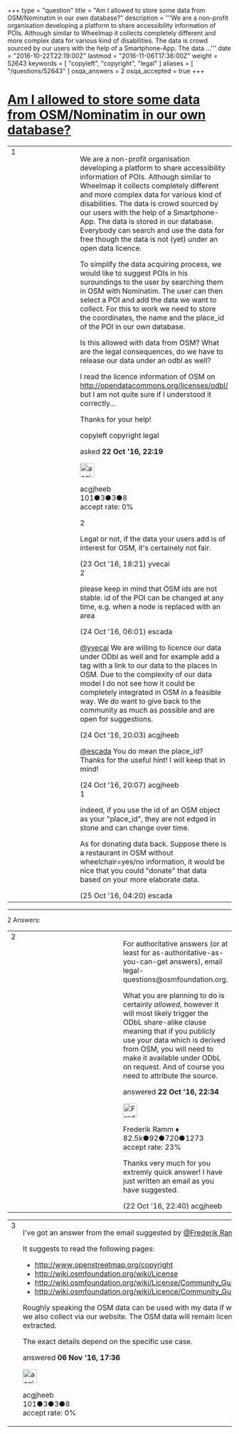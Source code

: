 +++
type = "question"
title = "Am I allowed to store some data from OSM/Nominatim in our own database?"
description = '''We are a non-profit organisation developing a platform to share accessibility information of POIs. Although similar to Wheelmap it collects completely different and more complex data for various kind of disabilities. The data is crowd sourced by our users with the help of a Smartphone-App. The data ...'''
date = "2016-10-22T22:19:00Z"
lastmod = "2016-11-06T17:36:00Z"
weight = 52643
keywords = [ "copyleft", "copyright", "legal" ]
aliases = [ "/questions/52643" ]
osqa_answers = 2
osqa_accepted = true
+++

<div class="headNormal">

# [Am I allowed to store some data from OSM/Nominatim in our own database?](/questions/52643/am-i-allowed-to-store-some-data-from-osmnominatim-in-our-own-database)

</div>

<div id="main-body">

<div id="askform">

<table id="question-table" style="width:100%;">
<colgroup>
<col style="width: 50%" />
<col style="width: 50%" />
</colgroup>
<tbody>
<tr>
<td style="width: 30px; vertical-align: top"><div class="vote-buttons">
<span id="post-52643-upvote" class="ajax-command post-vote up" rel="nofollow" title="I like this post (click again to cancel)"> </span>
<div id="post-52643-score" class="post-score" title="current number of votes">
1
</div>
<span id="post-52643-downvote" class="ajax-command post-vote down" rel="nofollow" title="I dont like this post (click again to cancel)"> </span> <span id="favorite-mark" class="ajax-command favorite-mark" rel="nofollow" title="mark/unmark this question as favorite (click again to cancel)"> </span>
<div id="favorite-count" class="favorite-count">
&#10;</div>
</div></td>
<td><div id="item-right">
<div class="question-body">
<p>We are a non-profit organisation developing a platform to share accessibility information of POIs. Although similar to Wheelmap it collects completely different and more complex data for various kind of disabilities. The data is crowd sourced by our users with the help of a Smartphone-App. The data is stored in our database. Everybody can search and use the data for free though the data is not (yet) under an open data licence.</p>
<p>To simplify the data acquiring process, we would like to suggest POIs in his suroundings to the user by searching them in OSM with Nominatim. The user can then select a POI and add the data we want to collect. For this to work we need to store the coordinates, the name and the place_id of the POI in our own database.</p>
<p>Is this allowed with data from OSM? What are the legal consequences, do we have to release our data under an odbl as well?</p>
<p>I read the licence information of OSM on <a href="http://opendatacommons.org/licenses/odbl/">http://opendatacommons.org/licenses/odbl/</a> but I am not quite sure if I understood it correctly...</p>
<p>Thanks for your help!</p>
</div>
<div id="question-tags" class="tags-container tags">
<span class="post-tag tag-link-copyleft" rel="tag" title="see questions tagged &#39;copyleft&#39;">copyleft</span> <span class="post-tag tag-link-copyright" rel="tag" title="see questions tagged &#39;copyright&#39;">copyright</span> <span class="post-tag tag-link-legal" rel="tag" title="see questions tagged &#39;legal&#39;">legal</span>
</div>
<div id="question-controls" class="post-controls">
&#10;</div>
<div class="post-update-info-container">
<div class="post-update-info post-update-info-user">
<p>asked <strong>22 Oct '16, 22:19</strong></p>
<img src="https://secure.gravatar.com/avatar/184999104034d85f3b6114f1dd685fa3?s=32&amp;d=identicon&amp;r=g" class="gravatar" width="32" height="32" alt="acgjheeb&#39;s gravatar image" />
<p><span>acgjheeb</span><br />
<span class="score" title="101 reputation points">101</span><span title="3 badges"><span class="badge1">●</span><span class="badgecount">3</span></span><span title="3 badges"><span class="silver">●</span><span class="badgecount">3</span></span><span title="8 badges"><span class="bronze">●</span><span class="badgecount">8</span></span><br />
<span class="accept_rate" title="Rate of the user&#39;s accepted answers">accept rate:</span> <span title="acgjheeb has no accepted answers">0%</span></p>
</div>
</div>
<div id="comments-container-52643" class="comments-container">
<span id="52652"></span>
<div id="comment-52652" class="comment">
<div id="post-52652-score" class="comment-score">
2
</div>
<div class="comment-text">
<p>Legal or not, if the data your users add is of interest for OSM, it's certainely not fair.</p>
</div>
<div id="comment-52652-info" class="comment-info">
<span class="comment-age">(23 Oct '16, 18:21)</span> <span class="comment-user userinfo">yvecai</span>
</div>
</div>
<span id="52655"></span>
<div id="comment-52655" class="comment">
<div id="post-52655-score" class="comment-score">
2
</div>
<div class="comment-text">
<p>please keep in mind that OSM ids are not stable. id of the POI can be changed at any time, e.g. when a node is replaced with an area</p>
</div>
<div id="comment-52655-info" class="comment-info">
<span class="comment-age">(24 Oct '16, 06:01)</span> <span class="comment-user userinfo">escada</span>
</div>
</div>
<span id="52665"></span>
<div id="comment-52665" class="comment">
<div id="post-52665-score" class="comment-score">
&#10;</div>
<div class="comment-text">
<p><a href="http://help.openstreetmap.org/users/5587/yvecai">@yvecai</a> We are willing to licence our data under ODbl as well and for example add a tag with a link to our data to the places in OSM. Due to the complexity of our data model I do not see how it could be completely integrated in OSM in a feasible way. We do want to give back to the community as much as possible and are open for suggestions.</p>
</div>
<div id="comment-52665-info" class="comment-info">
<span class="comment-age">(24 Oct '16, 20:03)</span> <span class="comment-user userinfo">acgjheeb</span>
</div>
</div>
<span id="52666"></span>
<div id="comment-52666" class="comment">
<div id="post-52666-score" class="comment-score">
&#10;</div>
<div class="comment-text">
<p><a href="http://help.openstreetmap.org/users/5390/escada">@escada</a> You do mean the place_id? Thanks for the useful hint! I will keep that in mind!</p>
</div>
<div id="comment-52666-info" class="comment-info">
<span class="comment-age">(24 Oct '16, 20:07)</span> <span class="comment-user userinfo">acgjheeb</span>
</div>
</div>
<span id="52667"></span>
<div id="comment-52667" class="comment">
<div id="post-52667-score" class="comment-score">
1
</div>
<div class="comment-text">
<p>indeed, if you use the id of an OSM object as your "place_id", they are not edged in stone and can change over time.</p>
<p>As for donating data back. Suppose there is a restaurant in OSM without wheelchair=yes/no information, it would be nice that you could "donate" that data based on your more elaborate data.</p>
</div>
<div id="comment-52667-info" class="comment-info">
<span class="comment-age">(25 Oct '16, 04:20)</span> <span class="comment-user userinfo">escada</span>
</div>
</div>
</div>
<div id="comment-tools-52643" class="comment-tools">
&#10;</div>
<div class="clear">
&#10;</div>
<div id="comment-52643-form-container" class="comment-form-container">
&#10;</div>
<div class="clear">
&#10;</div>
</div></td>
</tr>
</tbody>
</table>

------------------------------------------------------------------------

<div class="tabBar">

<span id="sort-top"></span>

<div class="headQuestions">

2 Answers:

</div>

</div>

<span id="52645"></span>

<div id="answer-container-52645" class="answer accepted-answer">

<table style="width:100%;">
<colgroup>
<col style="width: 50%" />
<col style="width: 50%" />
</colgroup>
<tbody>
<tr>
<td style="width: 30px; vertical-align: top"><div class="vote-buttons">
<span id="post-52645-upvote" class="ajax-command post-vote up" rel="nofollow" title="I like this post (click again to cancel)"> </span>
<div id="post-52645-score" class="post-score" title="current number of votes">
2
</div>
<span id="post-52645-downvote" class="ajax-command post-vote down" rel="nofollow" title="I dont like this post (click again to cancel)"> </span> <span class="accept-answer on" rel="nofollow" title="acgjheeb has selected this answer as the correct answer"> </span>
</div></td>
<td><div class="item-right">
<div class="answer-body">
<p>For authoritative answers (or at least for as-authoritative-as-you-can-get answers), email legal-questions@osmfoundation.org.</p>
<p>What you are planning to do is certainly <em>allowed</em>, however it will most likely trigger the ODbL share-alike clause meaning that if you publicly use your data which is derived from OSM, you will need to make it available under ODbL on request. And of course you need to attribute the source.</p>
</div>
<div class="answer-controls post-controls">
&#10;</div>
<div class="post-update-info-container">
<div class="post-update-info post-update-info-user">
<p>answered <strong>22 Oct '16, 22:34</strong></p>
<img src="https://secure.gravatar.com/avatar/a2b38d937e70ab39d895d17da0dd1ba4?s=32&amp;d=identicon&amp;r=g" class="gravatar" width="32" height="32" alt="Frederik%20Ramm&#39;s gravatar image" />
<p><span>Frederik Ramm ♦</span><br />
<span class="score" title="82494 reputation points"><span>82.5k</span></span><span title="92 badges"><span class="badge1">●</span><span class="badgecount">92</span></span><span title="720 badges"><span class="silver">●</span><span class="badgecount">720</span></span><span title="1273 badges"><span class="bronze">●</span><span class="badgecount">1273</span></span><br />
<span class="accept_rate" title="Rate of the user&#39;s accepted answers">accept rate:</span> <span title="Frederik Ramm has 417 accepted answers">23%</span></p>
</div>
</div>
<div id="comments-container-52645" class="comments-container">
<span id="52647"></span>
<div id="comment-52647" class="comment">
<div id="post-52647-score" class="comment-score">
&#10;</div>
<div class="comment-text">
<p>Thanks very much for you extremly quick answer! I have just written an email as you have suggested.</p>
</div>
<div id="comment-52647-info" class="comment-info">
<span class="comment-age">(22 Oct '16, 22:40)</span> <span class="comment-user userinfo">acgjheeb</span>
</div>
</div>
</div>
<div id="comment-tools-52645" class="comment-tools">
&#10;</div>
<div class="clear">
&#10;</div>
<div id="comment-52645-form-container" class="comment-form-container">
&#10;</div>
<div class="clear">
&#10;</div>
</div></td>
</tr>
</tbody>
</table>

</div>

<span id="52840"></span>

<div id="answer-container-52840" class="answer answered-by-owner">

<table style="width:100%;">
<colgroup>
<col style="width: 50%" />
<col style="width: 50%" />
</colgroup>
<tbody>
<tr>
<td style="width: 30px; vertical-align: top"><div class="vote-buttons">
<span id="post-52840-upvote" class="ajax-command post-vote up" rel="nofollow" title="I like this post (click again to cancel)"> </span>
<div id="post-52840-score" class="post-score" title="current number of votes">
3
</div>
<span id="post-52840-downvote" class="ajax-command post-vote down" rel="nofollow" title="I dont like this post (click again to cancel)"> </span>
</div></td>
<td><div class="item-right">
<div class="answer-body">
<p>I've got an answer from the email suggested by <a href="http://help.openstreetmap.org/users/104/frederik-ramm">@Frederik Ramm</a>.</p>
<p>It suggests to read the following pages:</p>
<ul>
<li><a href="http://www.openstreetmap.org/copyright">http://www.openstreetmap.org/copyright</a></li>
<li><a href="http://wiki.osmfoundation.org/wiki/License">http://wiki.osmfoundation.org/wiki/License</a></li>
<li><a href="http://wiki.osmfoundation.org/wiki/License/Community_Guidelines">http://wiki.osmfoundation.org/wiki/License/Community_Guidelines</a></li>
<li><a href="http://wiki.osmfoundation.org/wiki/Licence/Community_Guidelines/Collective_Database_Guideline_Guideline">http://wiki.osmfoundation.org/wiki/Licence/Community_Guidelines/Collective_Database_Guideline_Guideline</a></li>
</ul>
<p>Roughly speaking the OSM data can be used with my data if we do not use accessibility data from OSM which we also collect via our website. The OSM data will remain licenced under ODbL no matter how they are extracted.</p>
<p>The exact details depend on the specific use case.</p>
</div>
<div class="answer-controls post-controls">
&#10;</div>
<div class="post-update-info-container">
<div class="post-update-info post-update-info-user">
<p>answered <strong>06 Nov '16, 17:36</strong></p>
<img src="https://secure.gravatar.com/avatar/184999104034d85f3b6114f1dd685fa3?s=32&amp;d=identicon&amp;r=g" class="gravatar" width="32" height="32" alt="acgjheeb&#39;s gravatar image" />
<p><span>acgjheeb</span><br />
<span class="score" title="101 reputation points">101</span><span title="3 badges"><span class="badge1">●</span><span class="badgecount">3</span></span><span title="3 badges"><span class="silver">●</span><span class="badgecount">3</span></span><span title="8 badges"><span class="bronze">●</span><span class="badgecount">8</span></span><br />
<span class="accept_rate" title="Rate of the user&#39;s accepted answers">accept rate:</span> <span title="acgjheeb has no accepted answers">0%</span></p>
</div>
</div>
<div id="comments-container-52840" class="comments-container">
&#10;</div>
<div id="comment-tools-52840" class="comment-tools">
&#10;</div>
<div class="clear">
&#10;</div>
<div id="comment-52840-form-container" class="comment-form-container">
&#10;</div>
<div class="clear">
&#10;</div>
</div></td>
</tr>
</tbody>
</table>

</div>

<div class="paginator-container-left">

</div>

</div>

</div>

